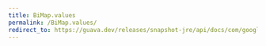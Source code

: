 ```yaml
---
title: BiMap.values
permalink: /BiMap.values/
redirect_to: https://guava.dev/releases/snapshot-jre/api/docs/com/google/common/collect/BiMap.html#values--
---
```

